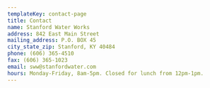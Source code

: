```yaml
---
templateKey: contact-page
title: Contact
name: Stanford Water Works
address: 842 East Main Street
mailing_address: P.O. BOX 45
city_state_zip: Stanford, KY 40484
phone: (606) 365-4510
fax: (606) 365-1023
email: sww@stanfordwater.com
hours: Monday-Friday, 8am-5pm. Closed for lunch from 12pm-1pm.
---
```

